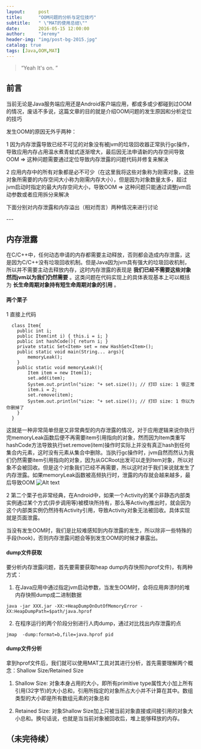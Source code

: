 ```yaml
---
layout:     post
title:      "OOM问题的分析与定位技巧"
subtitle:   " \"MAT的使用总结\""
date:       2016-05-15 12:00:00
author:     "Jeremy"
header-img: "img/post-bg-2015.jpg"
catalog: true
tags: [Java,OOM,MAT]
---
```


> “Yeah It's on. ”


## 前言


当前无论是Java服务端应用还是Android客户端应用，都或多或少都碰到过OOM的情况，废话不多说，这篇文章的目的就是介绍OOM问题的发生原因和分析定位的技巧

发生OOM的原因无外乎两种：

1 因为内存泄露导致已经不可见的对象没有被jvm的垃圾回收器正常执行gc操作，导致应用内存占用温水煮青蛙式逐渐增大，最后因无法申请新的内存空间导致OOM  =>  这种问题需要通过定位导致内存泄露的问题代码并修复来解决

2 应用内存中的所有对象都是必不可少（在这里我将这些对象称为刚需对象，这些对象所需要的内存空间大小称为刚需内存大小），但是因为对象数量太多，超过jvm启动时指定的最大内存空间大小，导致OOM  =>  这种问题只能通过调整jvm启动参数或者应用拆分来解决

下面分别对内存泄露和内存溢出（相对而言）两种情况来进行讨论

<p id = "build"></p>
---

## 内存泄露

在C/C++中，任何动态申请的内存都需要主动释放，否则都会造成内存泄露，这是因为C/C++没有垃圾回收机制。但是Java因为jvm具有强大的垃圾回收机制，所以并不需要主动去释放内存，这时内存泄露的表现是 **我们已经不需要这些对象然而jvm以为我们仍然需要** 。这类问题在代码实现上的具体表现基本上可以概括为 **长生命周期对象持有短生命周期对象的引用** 。

#### 两个栗子

1 直接上代码

```
  class Item{
  	public int i;
  	public Item(int i) { this.i = i; }
  	public int hashCode(){ return i; }
  	private static Set<Item> set = new HashSet<Item>();
  	public static void main(String... args){
		memoryLeak();
  	}
  	public static void memoryLeak(){ 		
  		Item item = new Item(1);
		set.add(item);
  		System.out.println("size: "+ set.size()); // 打印 size: 1 很正常
  		item.i = 2;
  		set.remove(item);
  		System.out.println("size: "+ set.size()); // 打印 size: 1 你以为你删掉了
  	}
  }
```
这就是一种非常简单但是又非常典型的内存泄露的情况，对于应用逻辑来说你执行完memoryLeak函数后便不再需要item引用指向的对象，然而因为Item类重写hashCode方法导致执行set.remove(item)操作时实际上并没有真正hash到任何集合内元素，这时没有元素从集合中删除。当执行gc操作时，jvm自然而然认为我们仍然需要item引用指向的对象，因为从GCRoot出发可以走到Item对象，所以对象不会被回收。但是这个对象我们已经不再需要，所以这时对于我们来说就发生了内存泄露。如果memoryLeak函数被高频执行时，泄露的内存就会越来越多，最后导致OOM
![Alt text](http://xiaohaolong.com/attach/2016-05-15-OOM/gc.jpg "Optional title")

2  第二个栗子也非常经典，在Android中，如果一个Activity的某个非静态内部类实例通过某个方式(异步调用等)被模块所持有，那么等Activity推出时，就会因为这个内部类实例仍然持有Activity引用，导致Activity对象无法被回收。具体实现就是页面泄露。

当没有发生OOM时，我们是比较难感知到内存泄露的发生，所以除非一些特殊的手段(hook)，否则内存泄露问题会等到发生OOM的时候才暴露出。

####  dump文件获取
要分析内存泄露问题，首先要需要获取heap dump内存快照(hprof文件)，有两种方式：

1) 在Java应用中通过指定jvm启动参数，当发生OOM时，会将应用奔溃时的堆内存快照dump成二进制数据

```
java -jar XXX.jar -XX:+HeapDumpOnOutOfMemoryError -XX:HeapDumpPath=$path/java.hprof
```
2) 在程序运行的两个阶段分别进行人肉dump，通过对比找出内存泄露的点

```
jmap  -dump:format=b,file=java.hprof pid
```

#### dump文件分析

拿到hprof文件后，我们就可以使用MAT工具对其进行分析，首先需要理解两个概念：Shallow Size/Retained Size

1) Shallow Size: 对象本身占用的大小，即所有primitive type属性大小加上所有引用(32字节)的大小总和，引用所指定的对象所占大小并不计算在其中。数组类型的大小即是所有数组元素的对象总和

2) Retained Size: 对象Shallow Size加上只被当前对象直接或间接引用的对象大小总和。换句话说，也就是当当前对象被回收后，堆上能够释放的内存。


## （未完待续）
